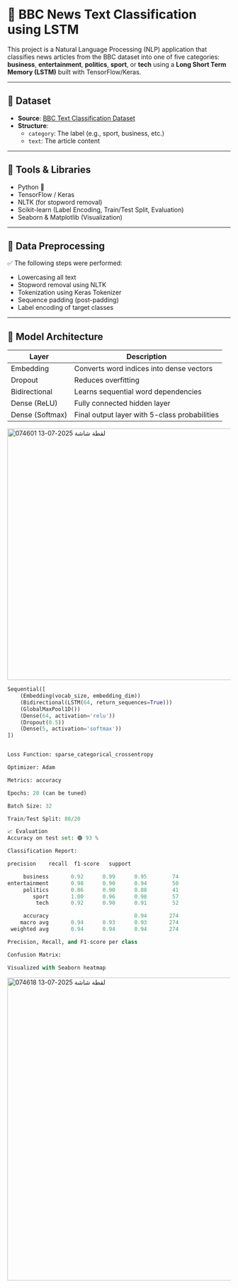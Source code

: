 # 🧠 BBC News Text Classification using LSTM

This project is a Natural Language Processing (NLP) application that classifies news articles from the BBC dataset into one of five categories: **business**, **entertainment**, **politics**, **sport**, or **tech** using a **Long Short Term Memory (LSTM)** built with TensorFlow/Keras.

---

## 📂 Dataset

- **Source**: [BBC Text Classification Dataset](https://www.kaggle.com/datasets/cpmarket/bbc-news)
- **Structure**:
  - `category`: The label (e.g., sport, business, etc.)
  - `text`: The article content

---

## 🧰 Tools & Libraries

- Python 🐍
- TensorFlow / Keras
- NLTK (for stopword removal)
- Scikit-learn (Label Encoding, Train/Test Split, Evaluation)
- Seaborn & Matplotlib (Visualization)

---

## 🧼 Data Preprocessing

✅ The following steps were performed:
- Lowercasing all text
- Stopword removal using NLTK
- Tokenization using Keras Tokenizer
- Sequence padding (post-padding)
- Label encoding of target classes

---

## 🧠 Model Architecture

| Layer         | Description                                      |
|---------------|--------------------------------------------------|
| Embedding     | Converts word indices into dense vectors         |
| Dropout       | Reduces overfitting                              |
| Bidirectional | Learns sequential word dependencies              |
| Dense (ReLU)  | Fully connected hidden layer                     |
| Dense (Softmax)| Final output layer with 5-class probabilities   |


<img width="679" height="566" alt="لقطة شاشة 2025-07-13 074601" src="https://github.com/user-attachments/assets/1b9621ba-47ea-4ad6-b4ab-b0cb057f1493" />



```python
Sequential([
    (Embedding(vocab_size, embedding_dim))
    (Bidirectional(LSTM(64, return_sequences=True)))
    (GlobalMaxPool1D())
    (Dense(64, activation='relu'))
    (Dropout(0.5))
    (Dense(5, activation='softmax'))
])


Loss Function: sparse_categorical_crossentropy

Optimizer: Adam

Metrics: accuracy

Epochs: 20 (can be tuned)

Batch Size: 32

Train/Test Split: 80/20

📈 Evaluation
Accuracy on test set: 🟢 93 %

Classification Report:

precision    recall  f1-score   support

     business       0.92      0.99      0.95        74
entertainment       0.98      0.90      0.94        50
     politics       0.86      0.90      0.88        41
        sport       1.00      0.96      0.98        57
         tech       0.92      0.90      0.91        52

     accuracy                           0.94       274
    macro avg       0.94      0.93      0.93       274
 weighted avg       0.94      0.94      0.94       274

Precision, Recall, and F1-score per class

Confusion Matrix:

Visualized with Seaborn heatmap
```


<img width="653" height="682" alt="لقطة شاشة 2025-07-13 074618" src="https://github.com/user-attachments/assets/bab3afb0-d957-4d50-8288-7fcb6484be7b" />
